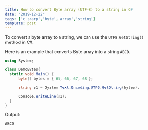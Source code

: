 ```yaml
---
title: How to convert Byte array (UTF-8) to a string in C#
date: "2019-12-22"
tags: ['c sharp','byte','array','string']
template: post
---
```


To convert a byte array to a string, we can use the `UTF8.GetString()` method in C#.

Here is an example that converts Byte array into a string `ABCD`.

```csharp
using System;

class DemoBytes{
  static void Main() {
      byte[] bytes = { 65, 66, 67, 68 };

      string s1 = System.Text.Encoding.UTF8.GetString(bytes);

      Console.WriteLine(s1);
  }
}
```

Output:

```csharp
ABCD
```
